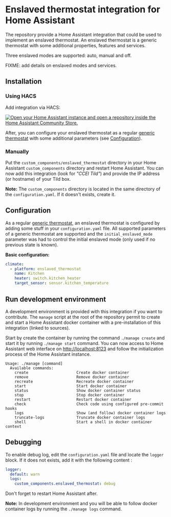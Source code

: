# Enslaved thermostat integration for Home Assistant

The repository provide a Home Assistant integration that could be used to implement an enslaved
thermostat. An enslaved thermostat is a generic thermostat with some additional properties, features
and services.

Three enslaved modes are supported: auto, manual and off.

FIXME: add details on enslaved modes and services.

## Installation

### Using HACS

Add integration via HACS:

[![Open your Home Assistant instance and open a repository inside the Home Assistant Community Store.](https://my.home-assistant.io/badges/hacs_repository.svg)](https://my.home-assistant.io/redirect/hacs_repository/?owner=brenard&repository=hass-enslaved-thermostat&category=integration)

After, you can configure your enslaved thermostat as a regular [generic thermostat](https://www.home-assistant.io/integrations/generic_thermostat/)
with some additional parameters (see [Configuration](#configuration)).

### Manually

Put the `custom_components/enslaved_thermostat` directory in your Home Assistant `custom_components`
directory and restart Home Assistant. You can now add this integration (look for _"CCEI Tild"_) and provide the
IP address (or hostname) of your Tild box.

__Note:__ The `custom_components` directory is located in the same directory of the
`configuration.yaml`. If it doesn't exists, create it.

## Configuration

As a regular [generic thermostat](https://www.home-assistant.io/integrations/generic_thermostat/),
an enslaved thermostat is configured by adding some stuff in your `configuration.yaml` file. All
supported parameters of a generic thermostat are supported and the `initial_enslaved_mode` parameter
was had to control the initial enslaved mode (only used if no previous state is known).

__Basic configuration:__

```yaml
climate:
  - platform: enslaved_thermostat
    name: Kitchen
    heater: switch.kitchen_heater
    target_sensor: sensor.kitchen_temperature
```

## Run development environment

A development environment is provided with this integration if you want to contribute. The `manage`
script at the root of the repository permit to create and start a Home Assistant docker container
with a pre-installation of this integration (linked to sources).

Start by create the container by running the command `./manage create` and start it by running
`./manage start` command. You can now access to Home Assistant web interface on
[http://localhost:8123](http://localhost:8123) and follow the initialization process of the Home
Assistant instance.

```
Usage: ./manage [command]
  Available commands:
    create                     Create docker container
    remove                     Remove docker container
    recreate                   Recreate docker container
    start                      Start docker container
    status                     Show docker container status
    stop                       Stop docker container
    restart                    Restart docker container
    check                      Check code using configured pre-commit hooks
    logs                       Show (and follow) docker container logs
    truncate-logs              Truncate docker container logs
    shell                      Start a shell in docker container context
```

## Debugging

To enable debug log, edit the `configuration.yaml` file and locate the `logger` block. If it does not
exists, add it with the following content :

```yaml
logger:
  default: warn
  logs:
    custom_components.enslaved_thermostat: debug
```

Don't forget to restart Home Assistant after.

**Note:** In development environment and you will be able to follow docker container logs by running
the `./manage logs` command.
